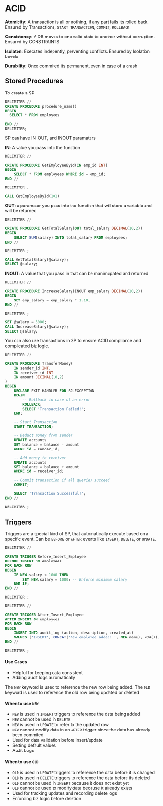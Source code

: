 # ACID

**Atomicity**: A transaction is all or nothing, if any part fails its rolled back. Ensured by Transactions, `START TRANSACTION`, `COMMIT`, `ROLLBACK`


**Consistency**: A DB moves to one valid state to another without corruption. Ensured by CONSTRAINTS

**Isolaton**: Executes indepently, preventing conflicts. Ensured by Isolation Levels

**Durability**: Once commited its permanent, even in case of a crash

## Stored Procedures

To create a SP

```sql
DELIMITER //
CREATE PROCEDURE procedure_name()
BEGIN
  SELECT * FROM employees

END //
DELIMITER;
```

SP can have IN, OUT, and INOUT paramaters

**IN**: A value you pass into the function

```sql
DELIMITER //

CREATE PROCEDURE GetEmployeeById(IN emp_id INT)
BEGIN
    SELECT * FROM employees WHERE id = emp_id;
END //

DELIMITER ;

CALL GetEmployeeById(101)
```

**OUT**: a paramater you pass into the function that will store a variable and will be returned

```sql
DELIMITER //

CREATE PROCEDURE GetTotalSalary(OUT total_salary DECIMAL(10,2))
BEGIN
    SELECT SUM(salary) INTO total_salary FROM employees;
END //

DELIMITER ;

CALL GetTotalSalary(@salary);
SELECT @salary;

```

**INOUT**: A value that you pass in that can be manimupated and returned

```sql
DELIMITER //

CREATE PROCEDURE IncreaseSalary(INOUT emp_salary DECIMAL(10,2))
BEGIN
    SET emp_salary = emp_salary * 1.10;
END //

DELIMITER ;

SET @salary = 5000;
CALL IncreaseSalary(@salary);
SELECT @salary;
```


You can also use transactions in SP to ensure ACID compliance and complicated biz logic.


```sql
DELIMITER //

CREATE PROCEDURE TransferMoney(
    IN sender_id INT,
    IN receiver_id INT,
    IN amount DECIMAL(10,2)
)
BEGIN
    DECLARE EXIT HANDLER FOR SQLEXCEPTION
    BEGIN
        -- Rollback in case of an error
        ROLLBACK;
        SELECT 'Transaction Failed!';
    END;

    -- Start Transaction
    START TRANSACTION;

    -- Deduct money from sender
    UPDATE accounts 
    SET balance = balance - amount 
    WHERE id = sender_id;

    -- Add money to receiver
    UPDATE accounts 
    SET balance = balance + amount 
    WHERE id = receiver_id;

    -- Commit transaction if all queries succeed
    COMMIT;

    SELECT 'Transaction Successful!';
END //

DELIMITER ;
```


## Triggers

Triggers are a special kind of SP, that automatically execute based on a specific event. Can be `BEFORE` or `AFTER` events like `INSERT`, `DELETE`, or `UPDATE`. 

```sql
DELIMITER //

CREATE TRIGGER Before_Insert_Employee
BEFORE INSERT ON employees
FOR EACH ROW
BEGIN
    IF NEW.salary < 1000 THEN
        SET NEW.salary = 1000; -- Enforce minimum salary
    END IF;
END //

DELIMITER ;
```

```sql
DELIMITER //

CREATE TRIGGER After_Insert_Employee
AFTER INSERT ON employees
FOR EACH ROW
BEGIN
    INSERT INTO audit_log (action, description, created_at)
    VALUES ('INSERT', CONCAT('New employee added: ', NEW.name), NOW());
END //

DELIMITER ;
```
#### Use Cases
- Helpful for keeping data consistent
- Adding audit logs automatically


The `NEW` keyword is used to reference the new row being added.
The `OLD` keyword is used to reference the old row being updated or deleted

####  When to use `NEW`
- `NEW` is used in `INSERT` triggers to reference the data being added
- `NEW` cannot be used in `DELETE`
- `NEW` is used in `UPDATE` to refer to the updated row
- `NEW` cannot modify data in an `AFTER` trigger since the data has already been commited
- Used for data validation before insert/update
- Setting default values
- Audit Logs

#### When to use `OLD`
- `OLD` is used in `UPDATE` triggers to reference the data before it is changed
- `OLD` is used in `DELETE` triggers to reference the data before its deleted
- `OLD` cannot be used in `INSERT` because it does not exist yet
- `OLD` cannot be used to modify data because it already exists
- Used for tracking updates and recording delete logs
- Enforcing biz logic before deletion


